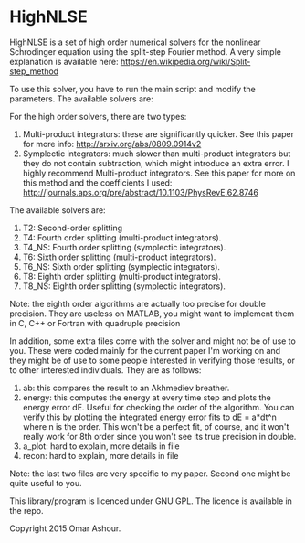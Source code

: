 # HighNLSE
HighNLSE is a set of high order numerical solvers for the nonlinear Schrodinger equation using the split-step Fourier method. A very simple explanation is available here: https://en.wikipedia.org/wiki/Split-step_method

To use this solver, you have to run the main script and modify the parameters. The available solvers are:

For the high order solvers, there are two types:
1. Multi-product integrators: these are significantly quicker. See this paper for more info: http://arxiv.org/abs/0809.0914v2
2. Symplectic integrators: much slower than multi-product integrators but they do not contain subtraction, which might introduce an extra error. I highly recommend Multi-product integrators. See this paper for more on this method and the coefficients I used: http://journals.aps.org/pre/abstract/10.1103/PhysRevE.62.8746

The available solvers are:

1. T2: Second-order splitting
2. T4: Fourth order splitting (multi-product integrators).
3. T4_NS: Fourth order splitting (symplectic integrators).
4. T6: Sixth order splitting (multi-product integrators).
5. T6_NS: Sixth order splitting (symplectic integrators).
6. T8: Eighth order splitting (multi-product integrators).
7. T8_NS: Eighth order splitting (symplectic integrators).

Note: the eighth order algorithms are actually too precise for double precision. They are useless on MATLAB, you might want to implement them in C, C++ or Fortran with quadruple precision

In addition, some extra files come with the solver and might not be of use to you. These were coded mainly for the current paper I'm working on and they might be of use to some people interested in verifying those results, or to other interested individuals. They are as follows:
1. ab: this compares the result to an Akhmediev breather.
2. energy: this computes the energy at every time step and plots the energy error dE. Useful for checking the order of the algorithm. You can verify this by plotting the integrated energy error fits to dE = a*dt^n where n is the order. This won't be a perfect fit, of course, and it won't really work for 8th order since you won't see its true precision in double.
3. a_plot: hard to explain, more details in file
4. recon: hard to explain, more details in file

Note: the last two files are very specific to my paper. Second one might be quite useful to you.

This library/program is licenced under GNU GPL. The licence is available in the repo.

Copyright 2015 Omar Ashour.